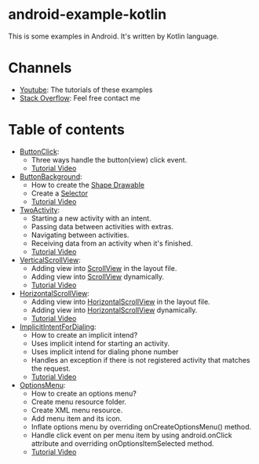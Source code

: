 # android-example-kotlin
This is some examples in Android. It's written by Kotlin language.

# Channels
- [Youtube](https://www.youtube.com/channel/UCXAZFMMGi5_C6lbW2qDsnZw): The tutorials of these examples
- [Stack Overflow](https://stackoverflow.com/users/2031246/john-le): Feel free contact me

# Table of contents
- [ButtonClick](https://github.com/john-lq/android-example-kotlin/tree/master/ButtonClick):
  - Three ways handle the button(view) click event.
  - [Tutorial Video](https://youtu.be/EZB7FTKbMlE)
- [ButtonBackground](https://github.com/john-lq/android-example-kotlin/tree/master/ButtonBackground):
  - How to create the [Shape Drawable](https://developer.android.com/guide/topics/resources/drawable-resource#Shape)
  - Create a [Selector](https://developer.android.com/guide/topics/resources/drawable-resource#selector-element)
  - [Tutorial Video](https://youtu.be/2T1u5fs-Umw)
- [TwoActivity](https://github.com/john-lq/android-example-kotlin/tree/master/TwoActivity):
  - Starting a new activity with an intent.
  - Passing data between activities with extras.
  - Navigating between activities.
  - Receiving data from an activity when it's finished.
  - [Tutorial Video](https://youtu.be/z8rd62Rv3r0)
- [VerticalScrollView](https://github.com/john-lq/android-example-kotlin/tree/master/VerticalScrollView):
  - Adding view into [ScrollView](https://developer.android.com/reference/android/widget/ScrollView) in the layout file.
  - Adding view into [ScrollView](https://developer.android.com/reference/android/widget/ScrollView) dynamically.
  - [Tutorial Video](https://youtu.be/Qr5I0uMy3G8)
- [HorizontalScrollView](https://github.com/john-lq/android-example-kotlin/tree/master/HorizontalScrollView):
  - Adding view into [HorizontalScrollView](https://developer.android.com/reference/android/widget/HorizontalScrollView) in the layout file.
  - Adding view into [HorizontalScrollView](https://developer.android.com/reference/android/widget/HorizontalScrollView) dynamically.
  - [Tutorial Video](https://youtu.be/ZyJmu_9DMsQ)
- [ImplicitIntentForDialing](https://github.com/john-lq/android-example-kotlin/tree/master/ImplicitIntentForDialing):
  - How to create an implicit intend?
  - Uses implicit intend for starting an activity.
  - Uses implicit intend for dialing phone number
  - Handles an exception if there is not registered activity that matches the request.
  - [Tutorial Video](https://youtu.be/6jBrcviclLE)
- [OptionsMenu](https://github.com/john-lq/android-example-kotlin/tree/master/OptionsMenu):
  - How to create an options menu?
  - Create menu resource folder.
  - Create XML menu resource.
  - Add menu item and its icon.
  - Inflate options menu by overriding onCreateOptionsMenu() method.
  - Handle click event on per menu item by using android.onClick attribute and overriding onOptionsItemSelected method.
  - [Tutorial Video](https://youtu.be/0N2ou3h0OYA)
